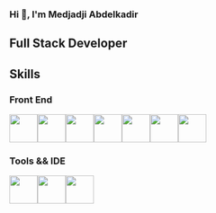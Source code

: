### Hi 👋, l'm Medjadji Abdelkadir
## Full Stack Developer
## Skills
### Front End
[<img src="https://www.vectorlogo.zone/logos/w3_html5/w3_html5-icon.svg" width="50px" height="50px">](https://developer.mozilla.org/en-US/docs/Web/HTML)[<img src="https://www.vectorlogo.zone/logos/w3_css/w3_css-icon.svg" width="50px" height="50px">](https://developer.mozilla.org/en-US/docs/Web/CSS)[<img src="https://www.vectorlogo.zone/logos/tailwindcss/tailwindcss-icon.svg"  width="50px" height="50px">](https://tailwindcss.com)[<img src="https://www.vectorlogo.zone/logos/getbootstrap/getbootstrap-icon.svg"  width="50px" height="50px">](https://getbootstrap.com)[<img src="https://www.vectorlogo.zone/logos/php/php-icon.svg"  width="50px" height="50px">](https://www.php.net)[<img src="https://www.vectorlogo.zone/logos/mysql/mysql-official.svg"  width="50px" height="50px">](https://www.mysql.com)[<img src="https://www.vectorlogo.zone/logos/laravel/laravel-icon.svg"  width="50px" height="50px">](https://laravel.com)


### Tools && IDE 
[<img src="https://www.vectorlogo.zone/logos/visualstudio_code/visualstudio_code-icon.svg"  width="50px" height="50px">](https://code.visualstudio.com)[<img src="https://www.vectorlogo.zone/logos/getpostman/getpostman-icon.svg"  width="50px" height="50px">](https://www.postman.com)[<img src="https://www.vectorlogo.zone/logos/git-scm/git-scm-icon.svg"  width="50px" height="50px">](https://git-scm.com)


<!--
**MedjadjiAbdelkadir/MedjadjiAbdelkadir** is a ✨ _special_ ✨ repository because its `README.md` (this file) appears on your GitHub profile.

## My Content :

Here are some ideas to get you started:

- 🔭 I’m currently working on ...
- 🌱 I’m currently learning ...
- 👯 I’m looking to collaborate on ...
- 🤔 I’m looking for help with ...
- 💬 Ask me about ...
- 📫 How to reach me: ...
- 😄 Pronouns: ...
- ⚡ Fun fact: ...
-->
